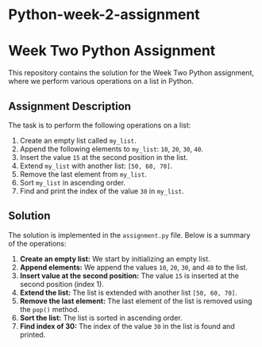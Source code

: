 # Python-week-2-assignment

# Week Two Python Assignment

This repository contains the solution for the Week Two Python assignment, where we perform various operations on a list in Python.

## Assignment Description

The task is to perform the following operations on a list:

1. Create an empty list called `my_list`.
2. Append the following elements to `my_list`: `10`, `20`, `30`, `40`.
3. Insert the value `15` at the second position in the list.
4. Extend `my_list` with another list: `[50, 60, 70]`.
5. Remove the last element from `my_list`.
6. Sort `my_list` in ascending order.
7. Find and print the index of the value `30` in `my_list`.

## Solution

The solution is implemented in the `assignment.py` file. Below is a summary of the operations:

1. **Create an empty list:** We start by initializing an empty list.
2. **Append elements:** We append the values `10`, `20`, `30`, and `40` to the list.
3. **Insert value at the second position:** The value `15` is inserted at the second position (index 1).
4. **Extend the list:** The list is extended with another list `[50, 60, 70]`.
5. **Remove the last element:** The last element of the list is removed using the `pop()` method.
6. **Sort the list:** The list is sorted in ascending order.
7. **Find index of 30:** The index of the value `30` in the list is found and printed.

